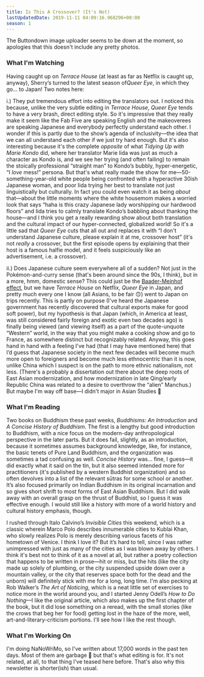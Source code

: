 ```yaml
---
title: Is This A Crossover? (It's Not)
lastUpdatedDate: 2019-11-11 04:09:16.968296+00:00
season: 1
---
```


The Buttondown image uploader seems to be down at the moment, so apologies that this doesn't include any pretty photos.

### What I'm Watching

Having caught up on *Terrace House* (at least as far as Netflix is caught up, anyway), Sherry’s turned to the latest season of*Queer Eye*, in which they go... to Japan! Two notes here:

i.) They put tremendous effort into editing the translators out. I noticed this because, unlike the very subtle editing in *Terrace House*, *Queer Eye* tends to have a very brash, direct editing style. So it's impressive that they really make it seem like the Fab Five are speaking English and the makeoverees are speaking Japanese and everybody perfectly understand each other. I wonder if this is partly due to the show’s agenda of inclusivity—the idea that we can all understand each other if we just try hard enough. But it's also interesting because it's the complete *opposite* of what *Tidying Up with Marie Kondo* did, where her translator Marie Iida was just as much a character as Kondo is, and we see her trying (and often failing) to remain the stoically professional “straight man” to Kondo’s bubbly, hyper-energetic, “I *love* mess!” persona. But that's what really made the show for me—50-something-year-old white people being confronted with a hyperactive 30ish Japanese woman, and poor Iida trying her best to translate not just linguistically but culturally. In fact you could even watch it as being *about* that—about the little moments where the white housemom makes a worried look that says “haha is this crazy Japanese lady worshipping our hardwood floors” and Iida tries to calmly translate Kondo’s babbling about thanking the house—and I think you get a really rewarding show about both translation and the cultural impact of our hyper-connected, globalized world! So it's a little sad that *Queer Eye* cuts that all out and replaces it with “I don't understand Japanese culture, please explain it at me, crossover host” (it's not *really* a crossover, but the first episode opens by explaining that their host is a famous halfie model, and it feels suspiciously like an advertisement, i.e. a crossover).

ii.) Does Japanese culture seem everywhere all of a sudden? Not just in the Pokémon-and-curry sense (that's been around since the 90s, I think), but in a more, hmm, domestic sense? This could just be the [Baader-Meinhof effect](https://en.wikipedia.org/wiki/List_of_cognitive_biases#Frequency_illusion), but we have *Terrace House* on Netflix, *Queer Eye* in Japan, and pretty much every one I know (all Asians, to be fair 🙃) went to Japan on trips recently. This is partly on purpose (I've heard the Japanese government has recently discovered that cultural exports make for good soft power), but my hypothesis is that Japan (which, in America at least, was still considered fairly foreign and exotic even two decades ago) is finally being viewed (and viewing itself) as a part of the quote-unquote “Western” world, in the way that you might make a cooking show and go to France, as somewhere distinct but recognizably related. Anyway, this goes hand in hand with a feeling I've had (that I may have mentioned here) that I’d guess that Japanese society in the next few decades will become much more open to foreigners and become much less ethnocentric than it is now, unlike China which I suspect is on the path to more ethnic nationalism, not less. (There's a probably a dissertation out there about the deep roots of East Asian modernization, and how modernization in late Qing/early Republic China was related to a desire to overthrow the “alien” Manchus.) But maybe I'm way off base—I didn't major in Asian Studies 🙂

### What I'm Reading

Two books on Buddhism these past weeks, *Buddhisms: An Introduction* and *A Concise History of Buddhism*. The first is a lengthy but good introduction to Buddhism, with a nice focus on the modern-day anthropological perspective in the later parts. But it does fail, slightly, as an introduction, because it sometimes assumes background knowledge, like, for instance, the basic tenets of Pure Land Buddhism, and the organization was sometimes a tad confusing as well. *Concise History* was... fine, I guess—it did exactly what it said on the tin, but it also seemed intended more for practitioners (it's published by a western Buddhist organization) and so often devolves into a list of the relevant sūtras for some school or another. It’s also focused primarily on Indian Buddhism in its original incarnation and so gives short shrift to most forms of East Asian Buddhism. But I did walk away with an overall grasp on the thrust of Buddhist, so I guess it was effective enough. I would still like a history with more of a world history and cultural history emphasis, though.

I rushed through Italo Calvino’s *Invisible Cities* this weekend, which is a classic wherein Marco Polo describes innumerable cities to Kublai Khan, who slowly realizes Polo is merely describing various facets of his hometown of Venice. I think I love it? But it’s hard to tell, since I was rather unimpressed with just as many of the cities as I was blown away by others. I think it's best not to think of it as a novel at all, but rather a poetry collection that happens to be written in prose—hit or miss, but the hits (like the city made up solely of plumbing, or the city suspended upside down over a mountain valley, or the city that reserves space both for the dead and the unborn) will definitely stick with me for a long, long time. I'm also pecking at Rob Walker’s *The Art of Noticing*, which is a neat little set of exercises to notice more in the world around you, and I started Jenny Odell’s *How to Do Nothing*—I like the original article, which also makes up the first chapter of the book, but it did lose something on a reread, with the small stories (like the crows that beg her for food) getting lost in the haze of the more, well, art-and-literary-criticism portions. I'll see how I like the rest though.

### What I'm Working On

I'm doing NaNoWriMo, so I've written about 17,000 words in the past ten days. Most of them are garbage 🙂 but that's what editing is for. It's not related, at all, to that thing I've teased here before. That's also why this newsletter is shorter(ish) than usual.